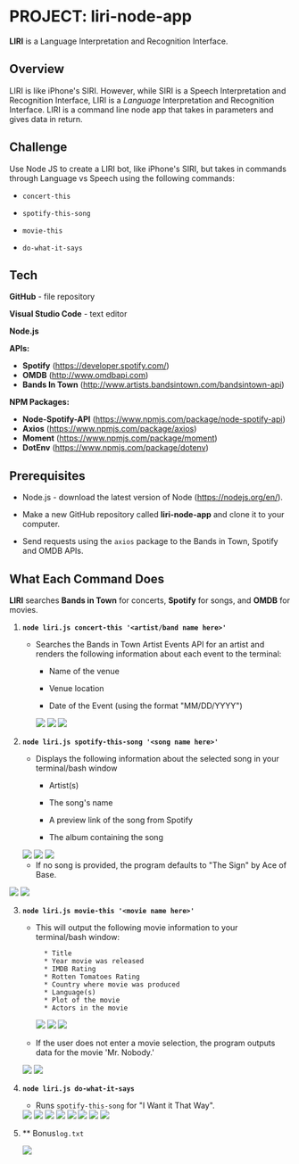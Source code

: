 # PROJECT: liri-node-app
**LIRI** is a Language Interpretation and Recognition Interface.


## Overview

LIRI is like iPhone's SIRI. However, while SIRI is a Speech Interpretation and Recognition Interface, LIRI is a _Language_ Interpretation and Recognition Interface. LIRI is a command line node app that takes in parameters and gives data in return.


## Challenge

Use Node JS to create a LIRI bot, like iPhone's SIRI, but takes in commands through Language vs Speech using the following commands:

   * `concert-this`

   * `spotify-this-song`

   * `movie-this`

   * `do-what-it-says`

   ## Tech

**GitHub** - file repository

**Visual Studio Code** - text editor

**Node.js**

**APIs:**

  * **Spotify** (https://developer.spotify.com/)
  * **OMDB** (http://www.omdbapi.com) 
  * **Bands In Town** (http://www.artists.bandsintown.com/bandsintown-api)

**NPM Packages:**

  * **Node-Spotify-API** (https://www.npmjs.com/package/node-spotify-api)
  * **Axios** (https://www.npmjs.com/package/axios)
  * **Moment** (https://www.npmjs.com/package/moment)
  * **DotEnv** (https://www.npmjs.com/package/dotenv)

   
## Prerequisites

- Node.js - download the latest version of Node (https://nodejs.org/en/).

- Make a new GitHub repository called **liri-node-app** and clone it to your computer.

- Send requests using the `axios` package to the Bands in Town, Spotify and OMDB APIs.

  
## What Each Command Does

**LIRI** searches **Bands in Town** for concerts, **Spotify** for songs, and **OMDB** for movies.

1. **`node liri.js concert-this '<artist/band name here>'`**

   * Searches the Bands in Town Artist Events API for an artist and renders the following information about each event to the terminal:

     * Name of the venue

     * Venue location

     * Date of the Event (using the format "MM/DD/YYYY")

     <img src="images/Screen Shot 2020-04-13 at 11.20.26 PM.png">

     <img src="images/Screen Shot 2020-04-14 at 12.00.09 AM.png">

     <img src="images/Screen Shot 2020-04-14 at 12.00.17 AM.png">

2. **`node liri.js spotify-this-song '<song name here>'`**

   * Displays the following information about the selected song in your terminal/bash window

     * Artist(s)

     * The song's name

     * A preview link of the song from Spotify

     * The album containing the song

   <img src="images/Screen Shot 2020-04-13 at 11.20.33 PM.png">

   <img src="images/Screen Shot 2020-04-14 at 12.08.38 AM.png">

   <img src="images/Screen Shot 2020-04-14 at 12.08.44 AM.png">

   * If no song is provided, the program defaults to "The Sign" by Ace of Base.

  <img src="images/Screen Shot 2020-04-14 at 12.26.04 AM.png">

  <img src="images/Screen Shot 2020-04-14 at 12.26.09 AM.png">

3. **`node liri.js movie-this '<movie name here>'`**

   * This will output the following movie information to your terminal/bash window:

     ```
       * Title
       * Year movie was released
       * IMDB Rating
       * Rotten Tomatoes Rating
       * Country where movie was produced
       * Language(s)
       * Plot of the movie
       * Actors in the movie
     ```
     <img src = "images/Screen Shot 2020-04-13 at 11.20.38 PM.png">

     <img src="images/Screen Shot 2020-04-14 at 12.14.38 AM.png">

     <img src="images/Screen Shot 2020-04-14 at 12.14.46 AM.png">

   * If the user does not enter a movie selection, the program outputs data for the movie 'Mr. Nobody.'

   <img src = "images/Screen Shot 2020-04-14 at 12.14.01 AM.png">

   <img src = "images/Screen Shot 2020-04-14 at 12.14.09 AM.png">

4. **`node liri.js do-what-it-says`**

     * Runs `spotify-this-song` for "I Want it That Way".

     <img src = "images/Screen Shot 2020-04-13 at 11.20.45 PM.png">

     <img src = "images/Screen Shot 2020-04-14 at 12.34.49 AM.png">

     <img src = "images/Screen Shot 2020-04-14 at 12.33.54 AM.png">

     <img src = "images/Screen Shot 2020-04-14 at 12.34.55 AM.png">

     <img src = "images/Screen Shot 2020-04-14 at 12.35.39 AM.png">

     <img src = "images/Screen Shot 2020-04-14 at 12.36.41 AM.png">

     <img src = "images/Screen Shot 2020-04-14 at 12.39.10 AM.png">

     <img src = "images/Screen Shot 2020-04-14 at 12.39.48 AM.png">

5. ** Bonus`log.txt`

    <img src = "images/Screen Shot 2020-04-14 at 12.50.10 AM.png">